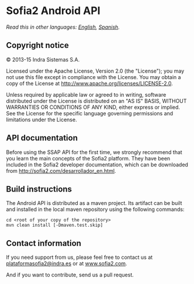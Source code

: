 # Sofia2 Android API

*Read this in other languages: [English](README.md), [Spanish](README.es.md).*

## Copyright notice

© 2013-15 Indra Sistemas S.A.

Licensed under the Apache License, Version 2.0 (the "License"); you may not use this file except in compliance with the License. You may obtain a copy of the License at http://www.apache.org/licenses/LICENSE-2.0.

Unless required by applicable law or agreed to in writing, software distributed under the License is distributed on an "AS IS" BASIS, WITHOUT WARRANTIES OR CONDITIONS OF ANY KIND, either express or implied. See the License for the specific language governing permissions and limitations under the License.

## API documentation

Before using the SSAP API for the first time, we strongly recommend that you learn the main concepts of the Sofia2 platform. They have been included in the Sofia2 developer documentation, which can be downloaded from http://sofia2.com/desarrollador_en.html.

## Build instructions

The Android API is distributed as a maven project. Its artifact can be built and installed in the local maven repository using the following commands:

```
cd <root of your copy of the repository>
mvn clean install [-Dmaven.test.skip]
```

## Contact information

If you need support from us, please feel free to contact us at [plataformasofia2@indra.es](mailto:plataformasofia2@indra.es) or at www.sofia2.com.

And if you want to contribute, send us a pull request.
